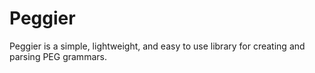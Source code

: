 # Peggier

Peggier is a simple, lightweight, and easy to use library for creating and parsing
PEG grammars.

